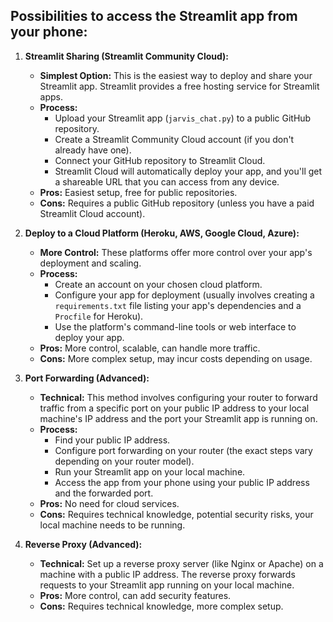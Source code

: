 ## Possibilities to access the Streamlit app from your phone:

1.  **Streamlit Sharing (Streamlit Community Cloud):**

    *   **Simplest Option:** This is the easiest way to deploy and share your Streamlit app. Streamlit provides a free hosting service for Streamlit apps.
    *   **Process:**
        *   Upload your Streamlit app (`jarvis_chat.py`) to a public GitHub repository.
        *   Create a Streamlit Community Cloud account (if you don't already have one).
        *   Connect your GitHub repository to Streamlit Cloud.
        *   Streamlit Cloud will automatically deploy your app, and you'll get a shareable URL that you can access from any device.
    *   **Pros:** Easiest setup, free for public repositories.
    *   **Cons:** Requires a public GitHub repository (unless you have a paid Streamlit Cloud account).

2.  **Deploy to a Cloud Platform (Heroku, AWS, Google Cloud, Azure):**

    *   **More Control:** These platforms offer more control over your app's deployment and scaling.
    *   **Process:**
        *   Create an account on your chosen cloud platform.
        *   Configure your app for deployment (usually involves creating a `requirements.txt` file listing your app's dependencies and a `Procfile` for Heroku).
        *   Use the platform's command-line tools or web interface to deploy your app.
    *   **Pros:** More control, scalable, can handle more traffic.
    *   **Cons:** More complex setup, may incur costs depending on usage.

3.  **Port Forwarding (Advanced):**

    *   **Technical:** This method involves configuring your router to forward traffic from a specific port on your public IP address to your local machine's IP address and the port your Streamlit app is running on.
    *   **Process:**
        *   Find your public IP address.
        *   Configure port forwarding on your router (the exact steps vary depending on your router model).
        *   Run your Streamlit app on your local machine.
        *   Access the app from your phone using your public IP address and the forwarded port.
    *   **Pros:** No need for cloud services.
    *   **Cons:** Requires technical knowledge, potential security risks, your local machine needs to be running.

4.  **Reverse Proxy (Advanced):**

    *   **Technical:** Set up a reverse proxy server (like Nginx or Apache) on a machine with a public IP address. The reverse proxy forwards requests to your Streamlit app running on your local machine.
    *   **Pros:** More control, can add security features.
    *   **Cons:** Requires technical knowledge, more complex setup.